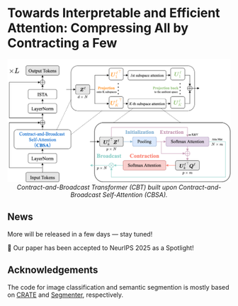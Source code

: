 # Towards Interpretable and Efficient Attention: Compressing All by Contracting a Few

<p align="center"> <img src="assets/CBT_arch.png" width="800px"/> <br> <em>Contract-and-Broadcast Transformer (CBT) built upon Contract-and-Broadcast Self-Attention (CBSA).</em> </p>



## News
 More will be released in a few days — stay tuned!
 
🎉 Our paper has been accepted to NeurIPS 2025 as a Spotlight!

## Acknowledgements
The code for image classification and semantic segmention is mostly based on [CRATE](https://github.com/Ma-Lab-Berkeley/CRATE) and [Segmenter](https://github.com/rstrudel/segmenter), respectively.
